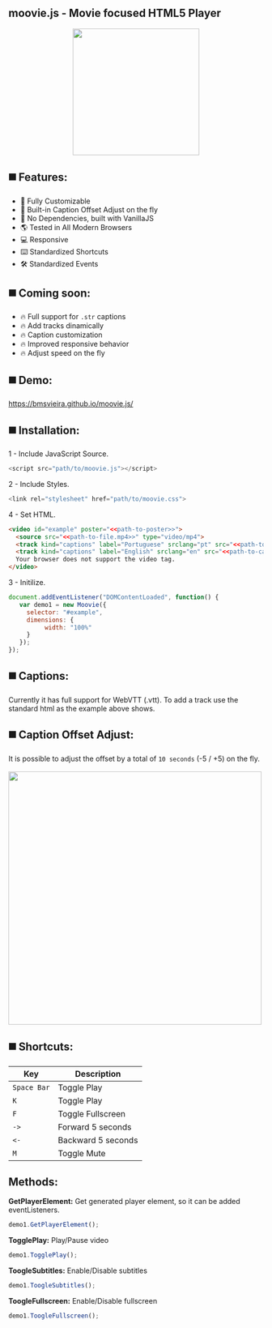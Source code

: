 moovie.js - Movie focused HTML5 Player 
--
<p align="center">
<img width="250" src="https://bmsvieira.github.io/moovie.js/demo-template/images/moovie_black.png">
</p>

◼️ Features:
-
- 🔧 Fully Customizable
- 💎 Built-in Caption Offset Adjust on the fly
- 💪 No Dependencies, built with VanillaJS
- 🌎 Tested in All Modern Browsers
- 💻 Responsive
- ⌨️ Standardized Shortcuts
- 🛠 Standardized Events

◼️ Coming soon:
-
- 🔥 Full support for `.str` captions
- 🔥 Add tracks dinamically
- 🔥 Caption customization
- 🔥 Improved responsive behavior
- 🔥 Adjust speed on the fly

◼️ Demo:
-
https://bmsvieira.github.io/moovie.js/

◼️ Installation:
-

1 - Include JavaScript Source.
```javascript
<script src="path/to/moovie.js"></script>
```
2 - Include Styles.
```javascript
<link rel="stylesheet" href="path/to/moovie.css">
```
4 - Set HTML.
```html
<video id="example" poster="<<path-to-poster>>">
  <source src="<<path-to-file.mp4>>" type="video/mp4">
  <track kind="captions" label="Portuguese" srclang="pt" src="<<path-to-caption.vtt>>">
  <track kind="captions" label="English" srclang="en" src="<<path-to-caption.vtt>>">
  Your browser does not support the video tag.
</video>
```
3 - Initilize.
```javascript
document.addEventListener("DOMContentLoaded", function() {
   var demo1 = new Moovie({
     selector: "#example",
     dimensions: {
          width: "100%"
     }
   });
});
```

◼️ Captions:
-

Currently it has full support for WebVTT (.vtt). To add a track use the standard html as the example above shows.

◼️ Caption Offset Adjust:
-

It is possible to adjust the offset by a total of `10 seconds` (-5 / +5) on the fly.<br><br>
<img width="500" src="https://bmsvieira.github.io/moovie.js/demo-template/images/captionadjust.png">

◼️ Shortcuts:
-

| Key | Description |
| --- | --- |
| `Space Bar` | Toggle Play|
| `K`  | Toggle Play  |
| `F` | Toggle Fullscreen|
| `->`  | Forward 5 seconds  |
| `<-` | Backward 5 seconds |
| `M`  | Toggle Mute  |

Methods:
-
<b>GetPlayerElement:</b>
Get generated player element, so it can be added eventListeners.

```javascript
demo1.GetPlayerElement();
```

<b>TogglePlay:</b>
Play/Pause video

```javascript
demo1.TogglePlay();
```

<b>ToogleSubtitles:</b>
Enable/Disable subtitles

```javascript
demo1.ToogleSubtitles();
```

<b>ToogleFullscreen:</b>
Enable/Disable fullscreen

```javascript
demo1.ToogleFullscreen();
```
